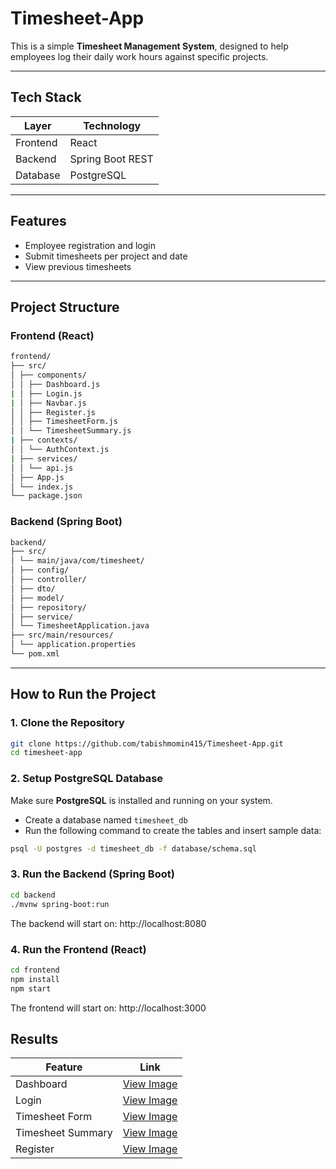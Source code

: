 # Timesheet-App

This is a simple **Timesheet Management System**, designed to help employees log their daily work hours against specific projects.

---

## Tech Stack

| Layer     | Technology       |
|-----------|------------------|
| Frontend  | React            |
| Backend   | Spring Boot REST |
| Database  | PostgreSQL       |

---

## Features

- Employee registration and login  
- Submit timesheets per project and date  
- View previous timesheets  

---

## Project Structure

### Frontend (React)

```bash
frontend/
├── src/
│ ├── components/
│ │ ├── Dashboard.js
| │ ├── Login.js
| │ ├── Navbar.js
│ │ ├── Register.js
│ │ ├── TimesheetForm.js
│ │ └── TimesheetSummary.js
| ├── contexts/
│ │ └── AuthContext.js
| ├── services/
│ │ └── api.js
│ ├── App.js
│ └── index.js
└── package.json
```

### Backend (Spring Boot)
```bash
backend/
├── src/
│ └── main/java/com/timesheet/
│ ├── config/
│ ├── controller/
│ ├── dto/
│ ├── model/
│ ├── repository/
│ ├── service/
│ └── TimesheetApplication.java
├── src/main/resources/
│ └── application.properties
└── pom.xml
```
---

## How to Run the Project

### 1. Clone the Repository
```bash
git clone https://github.com/tabishmomin415/Timesheet-App.git
cd timesheet-app
```

### 2. Setup PostgreSQL Database

Make sure **PostgreSQL** is installed and running on your system.

- Create a database named `timesheet_db`
- Run the following command to create the tables and insert sample data:

```bash
psql -U postgres -d timesheet_db -f database/schema.sql
```

### 3. Run the Backend (Spring Boot)

```bash
cd backend
./mvnw spring-boot:run
```

The backend will start on: http://localhost:8080

### 4. Run the Frontend (React)

```bash
cd frontend
npm install
npm start
```

The frontend will start on: http://localhost:3000 

## Results

| Feature           |            Link                  |
|-------------------|---------------------------------|
| Dashboard         | [View Image](Screenshots/Dashboard.png)         |
| Login             | [View Image](Screenshots/Login.png)             |
| Timesheet Form    | [View Image](Screenshots/AddTimesheet.png)    |
| Timesheet Summary | [View Image](Screenshots/Summary.png) |
| Register          | [View Image](Screenshots/Register.png)          |


